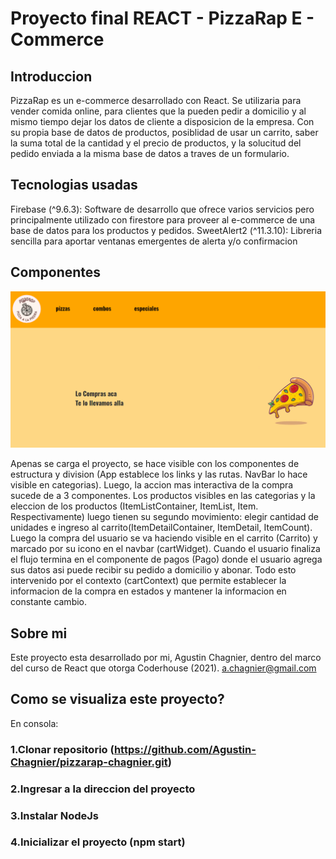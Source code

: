 # Proyecto final REACT - PizzaRap E - Commerce

## Introduccion

PizzaRap es un e-commerce desarrollado con React. Se utilizaria para vender comida online, para clientes que la pueden pedir a domicilio y al mismo tiempo dejar los datos de cliente a disposicion de la empresa. Con su propia base de datos de productos, posiblidad de usar un carrito, saber la suma total de la cantidad y el precio de productos, y la solucitud del pedido enviada a la misma base de datos a traves de un formulario.

## Tecnologias usadas 

Firebase (^9.6.3): Software de desarrollo que ofrece varios servicios pero principalmente utilizado con firestore para proveer al e-commerce de una base de datos para los productos y pedidos.
SweetAlert2 (^11.3.10): Libreria sencilla para aportar ventanas emergentes de alerta y/o confirmacion

## Componentes

![flujo](flujo.gif)

Apenas se carga el proyecto, se hace visible con los componentes de estructura y division (App establece los links y las rutas. NavBar lo hace visible en categorias). Luego, la accion mas interactiva de la compra sucede de a 3 componentes. Los productos visibles en las categorias y la eleccion de los productos (ItemListContainer, ItemList, Item. Respectivamente) luego tienen su segundo movimiento: elegir cantidad de unidades e ingreso al carrito(ItemDetailContainer, ItemDetail, ItemCount). Luego la compra del usuario se va haciendo visible en el carrito (Carrito) y marcado por su icono en el navbar (cartWidget). Cuando el usuario finaliza el flujo termina en el componente de pagos (Pago) donde el usuario agrega sus datos asi puede recibir su pedido a domicilio y abonar. 
Todo esto intervenido por el contexto (cartContext) que permite establecer la informacion de la compra en estados y mantener la informacion en constante cambio.

## Sobre mi

Este proyecto esta desarrollado por mi, Agustin Chagnier, dentro del marco del curso de React que otorga Coderhouse (2021).
a.chagnier@gmail.com

## Como se visualiza este proyecto?

En consola:

### 1.Clonar repositorio (https://github.com/Agustin-Chagnier/pizzarap-chagnier.git)

### 2.Ingresar a la direccion del proyecto

### 3.Instalar NodeJs

### 4.Inicializar el proyecto (npm start)
